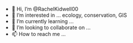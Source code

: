 - 👋 Hi, I’m @RachelKidwell00
- 👀 I’m interested in ... ecology, conservation, GIS
- 🌱 I’m currently learning ...
- 💞️ I’m looking to collaborate on ...
- 📫 How to reach me ...

<!---
RachelKidwell00/RachelKidwell00 is a ✨ special ✨ repository because its `README.md` (this file) appears on your GitHub profile.
You can click the Preview link to take a look at your changes.
--->
